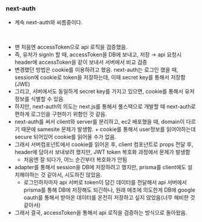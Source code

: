 ### next-auth

- 계속 next-auth와 씨름중이다.

<br>

- 맨 처음엔 accessToken으로 api 로직을 검증했음.
- 즉, 유저가 signIn 할 때, accessToken을 DB에 보내고, 저장 → api 요청시 header에 accessToken을 같이 보내서 서버에서 비교 검증
- 변경했던 방법은 cookie를 이용하려고 했음. next-auth는 로그인 했을 때, session에 cookie로 token을 저장하는데, 이때 secret key를 통해서 저장함 (JWE)
- 그리고, 서버에서도 동일하게 secret key를 가지고 있으면, cookie를 통해서 유저 정보를 식별할 수 있음.
- 하지만, next-auth의 의도는 next.js를 통해서 풀스택으로 개발할 때 next-auth로 편하게 로그인을 구현하기 위함인 것 같음.
- next-auth를 써서 client와 server를 분리하고, ec2 배포했을 때, domain이 다르기 때문에 samesite 문제가 발생함. + cookie를 통해서 user정보를 읽어야하는데 secure 되어있어 cookie를 읽어올 수가 없음.
- 그래서 서버컴포넌트에서 cookie를 읽어온 후, client 컴포넌트로 props 전달 후, header에 담아서 보내보려 했지만, JWT token 복호화 과정에서 문제가 발생함
  - 처음엔 잘 되다가, 어느 순간부터 복호화가 안됨
- adapter를 통해서 session을 DB에 저장하려고 했지만, prisma를 client에도 설치해야하는 것 같아서, 시도하진 않았음.
  - 로그인하자마자 api 서버로 token이 담긴 데이터를 전달해서 api 서버에서 prisma를 통해 DB에 저장해도 되긴하나, 원래 애초에 의도한게 DB에 google oauth를 통해서 받아온 데이터를 온전히 저장하고 싶지 않았음(너무 헤비한 것 같아서)
- 그래서 결국, accessToken을 통해서 api 로직을 검증하는 방식으로 돌아왔음.
